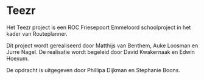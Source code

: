 # Teezr

Het Teezr project is een ROC Friesepoort Emmeloord schoolproject in het kader van Routeplanner.

Dit project wordt gerealiseerd door Matthijs van Benthem, Auke Loosman en Jurre Nagel.
De realisatie wordt begeleid door David Kwakernaak en Edwin Hoexum.

De opdracht is uitgegeven door Phillipa Dijkman en Stephanie Boons.
